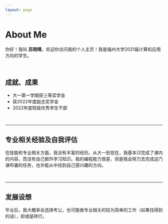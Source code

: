 ```yaml
---
layout: page
---
```


# About Me



你好！我叫 **苏晓晴**，欢迎你访问我的个人主页！我是福州大学2021届计算机应用方向的学生。

<br>

## 成就、成果



- 大一第一学期获三等奖学金
- 获2022年度励志奖学金
- 2022年度院级优秀学生干部


<br>

---

## 专业相关经验及自我评估



在技能和专业相关方面，我没有丰富的经历。从大一到现在，我基本只完成了课内的内容，而没有自己额外学习知识。我的编程能力很差，但是我会努力去完成这门课布置的任务，也许能从中找到自己感兴趣的方向。

<br>

---

## 发展设想

毕业后，我大概率会选择考公，也可能做专业相关的较为简单的工作（如果找得到的话），抑或是转行。
